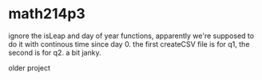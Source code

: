 # math214p3

ignore the isLeap and day of year functions, apparently we're supposed to do it with continous time since day 0. 
the first createCSV file is for q1, the second is for q2. a bit janky.

older project

